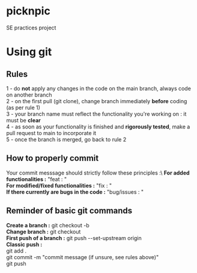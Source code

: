 # picknpic
SE practices project

# Using git
## Rules
1 - do **not** apply any changes in the code on the main branch, always code on another branch\
2 - on the first pull (git clone), change branch immediately **before** coding (as per rule 1)\
3 - your branch name must reflect the functionality you're working on : it must be **clear**\
4 - as soon as your functionality is finished and **rigorously tested**, make a pull request to main to incorporate it\
5 - once the branch is merged, go back to rule 2

## How to properly commit
Your commit messsage should strictly follow these principles :\ 
**For added functionalities :** "feat : <brief and clear description>"\
**For modified/fixed functionalities :** "fix : <brief and clear description>"\
**If there currently are bugs in the code :** "bug/issues : <clear description>"

## Reminder of basic git commands
**Create a branch :** git checkout -b <branch name>\
**Change branch :** git checkout <branch name>\
**First push of a branch :** git push --set-upstream origin <branch name>\
**Classic push :** \
git add .\
git commit -m "commit message (if unsure, see rules above)"\
git push

